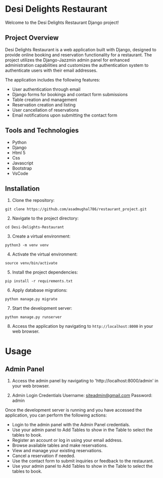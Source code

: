# Desi Delights Restaurant

Welcome to the Desi Delights Restaurant Django project!

## Project Overview

Desi Delights Restaurant is a web application built with Django, designed to provide online booking and reservation functionality for a restaurant. The project utilizes the Django-Jazzmin admin panel for enhanced administration capabilities and customizes the authentication system to authenticate users with their email addresses.



The application includes the following features:

- User authentication through email
- Django forms for bookings and contact form submissions
- Table creation and management
- Reservation creation and listing
- User cancellation of reservations
- Email notifications upon submitting the contact form

## Tools and Technologies

- Python
- Django
- Html 5
- Css
- Javascript
- Bootstrap
- VsCode

## Installation

1. Clone the repository:
```
git clone https://github.com/asadmughal786/restaurant_project.git

```
2. Navigate to the project directory:
```
cd Desi-Delights-Restaurant
```

3. Create a virtual environment:
```
python3 -m venv venv
```

4. Activate the virtual environment:
```
source venv/bin/activate
```

5. Install the project dependencies:
```
pip install -r requirements.txt
```

6. Apply database migrations:
```
python manage.py migrate
```

7. Start the development server:
```
python manage.py runserver
```

8. Access the application by navigating to `http://localhost:8000` in your web browser.

# Usage

## Admin Panel

1. Access the admin panel by navigating to 'http://localhost:8000/admin' in your web browser.

2. Admin Login Credentials Username: siteadmin@gmail.com Password: admin

Once the development server is running and you have accessed the application, you can perform the following actions:

- Login to the admin panel with the Admin Panel credentials.
- Use your admin panel to Add Tables to show in the Table to select the tables to book.
- Register an account or log in using your email address.
- Browse available tables and make reservations.
- View and manage your existing reservations.
- Cancel a reservation if needed.
- Use the contact form to submit inquiries or feedback to the restaurant.
- Use your admin panel to Add Tables to show in the Table to select the tables to book.
